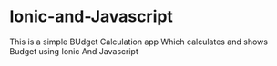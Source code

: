 # Ionic-and-Javascript
This is a simple BUdget Calculation app Which calculates and shows Budget using Ionic And Javascript
